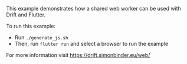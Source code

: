 This example demonstrates how a shared web worker can be used with Drift and Flutter. 

To run this example:
- Run `./generate_js.sh`
- Then, run `flutter run` and select a browser to run the example

For more information visit https://drift.simonbinder.eu/web/
